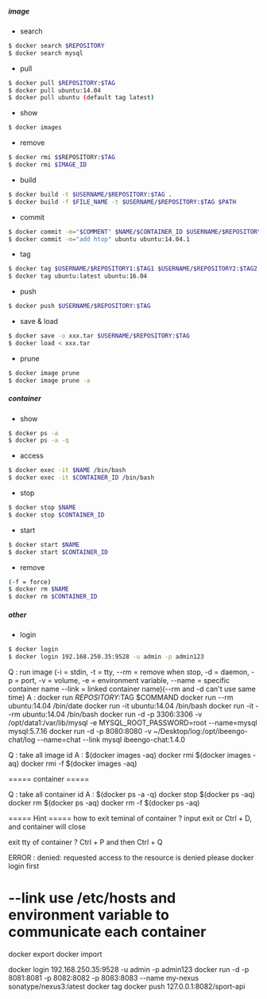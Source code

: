 ##### image
* search
```sh
$ docker search $REPOSITORY
$ docker search mysql
```

* pull
```sh
$ docker pull $REPOSITORY:$TAG
$ docker pull ubuntu:14.04
$ docker pull ubuntu (default tag latest)
```

* show
```sh
$ docker images
```

* remove
```sh
$ docker rmi $$REPOSITORY:$TAG
$ docker rmi $IMAGE_ID
```

* build
```sh
$ docker build -t $USERNAME/$REPOSITORY:$TAG .
$ docker build -f $FILE_NAME -t $USERNAME/$REPOSITORY:$TAG $PATH
```

* commit
```sh
$ docker commit -m="$COMMENT" $NAME/$CONTAINER_ID $USERNAME/$REPOSITORY:$TAG
$ docker commit -m="add htop" ubuntu ubuntu:14.04.1
```

* tag
```sh
$ docker tag $USERNAME/$REPOSITORY1:$TAG1 $USERNAME/$REPOSITORY2:$TAG2
$ docker tag ubuntu:latest ubuntu:16.04
```

* push
```sh
$ docker push $USERNAME/$REPOSITORY:$TAG
```

* save & load
```sh
$ docker save -o xxx.tar $USERNAME/$REPOSITORY:$TAG
$ docker load < xxx.tar
```

* prune
```sh
$ docker image prune
$ docker image prune -a
```

##### container
* show
```sh
$ docker ps -a
$ docker ps -a -q
```

* access
```sh
$ docker exec -it $NAME /bin/bash
$ docker exec -it $CONTAINER_ID /bin/bash
```

* stop
```sh
$ docker stop $NAME
$ docker stop $CONTAINER_ID
```

* start
```sh
$ docker start $NAME
$ docker start $CONTAINER_ID
```

* remove
```sh
(-f = force)
$ docker rm $NAME
$ docker rm $CONTAINER_ID
```

##### other
* login
```sh
$ docker login
$ docker login 192.168.250.35:9528 -u admin -p admin123
```

Q : run image (-i = stdin, 
               -t = tty, 
			   --rm = remove when stop, 
			   -d = daemon, 
			   -p = port, 
			   -v = volume, 
			   -e = environment variable, 
			   --name = specific container name
			   --link = linked container name)(--rm and -d can't use same time)
A : docker run $REPOSITORY:$TAG $COMMAND
    docker run --rm ubuntu:14.04 /bin/date
    docker run -it ubuntu:14.04 /bin/bash
    docker run -it --rm ubuntu:14.04 /bin/bash
	docker run -d -p 3306:3306 -v /opt/data1:/var/lib/mysql -e MYSQL_ROOT_PASSWORD=root --name=mysql mysql:5.7.16
	docker run -d -p 8080:8080 -v ~/Desktop/log:/opt/ibeengo-chat/log --name=chat --link mysql ibeengo-chat:1.4.0

Q : take all image id
A : $(docker images -aq)
    docker rmi $(docker images -aq)
	docker rmi -f $(docker images -aq)
	
===== container =====

Q : take all container id
A : $(docker ps -a -q)
	docker stop $(docker ps -aq)
    docker rm $(docker ps -aq)
	docker rm -f $(docker ps -aq)

===== Hint =====
how to exit teminal of container ?
input exit or Ctrl + D, and container will close

exit tty of container ?
Ctrl + P and then Ctrl + Q

ERROR : denied: requested access to the resource is denied
please docker login first

--link use /etc/hosts and environment variable to communicate each container
=====
docker export
docker import

docker login 192.168.250.35:9528 -u admin -p admin123
docker run -d -p 8081:8081 -p 8082:8082 -p 8083:8083 --name my-nexus sonatype/nexus3:latest
docker tag 
docker push 127.0.0.1:8082/sport-api